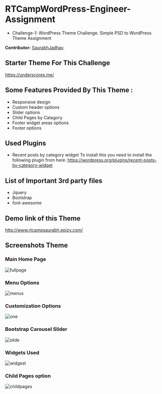 # RTCampWordPress-Engineer-Assignment
* Challenge-1: WordPress Theme Challenge.
  Simple PSD to WordPress Theme Assignment

**Contributor:** [SaurabhJadhav](https://profiles.wordpress.org/saurabhjk).

## Starter Theme For This Challenge
 https://underscores.me/

## Some Features Provided By This Theme :
* Responsive design 
* Custom header options
* Slider options
* Child Pages by Catagory 
* Footer widget areas options
* Footer options

## Used Plugins
* Recent posts by category widget To install this you need to install the following plugin from here: https://wordpress.org/plugins/recent-posts-by-category-widget

## List of Important 3rd party files
* Jquery
* Bootstrap
* font-awesome

## Demo link of this Theme 
http://www.rtcampsaurabh.epizy.com/

## Screenshots Theme 

### Main Home Page

![fullpage](https://user-images.githubusercontent.com/18563323/52870532-192c2d80-316e-11e9-8151-15162c98133e.png)

### Menu Options
![menus](https://user-images.githubusercontent.com/18563323/52870534-192c2d80-316e-11e9-9971-f7a757fc7f62.png)

### Customization Options
![one](https://user-images.githubusercontent.com/18563323/52870535-19c4c400-316e-11e9-9456-b3e0013940ff.png)

### Bootstrap Carousel Slider
![slide](https://user-images.githubusercontent.com/18563323/52870536-19c4c400-316e-11e9-9718-abf383f5a5b3.PNG)

### Widgets Used
![widgest](https://user-images.githubusercontent.com/18563323/52870541-1b8e8780-316e-11e9-96da-bbc2a735e3c2.png)

### Child Pages option 
![childpages](https://user-images.githubusercontent.com/18563323/52870543-1c271e00-316e-11e9-8bb6-0969564822e6.png)
